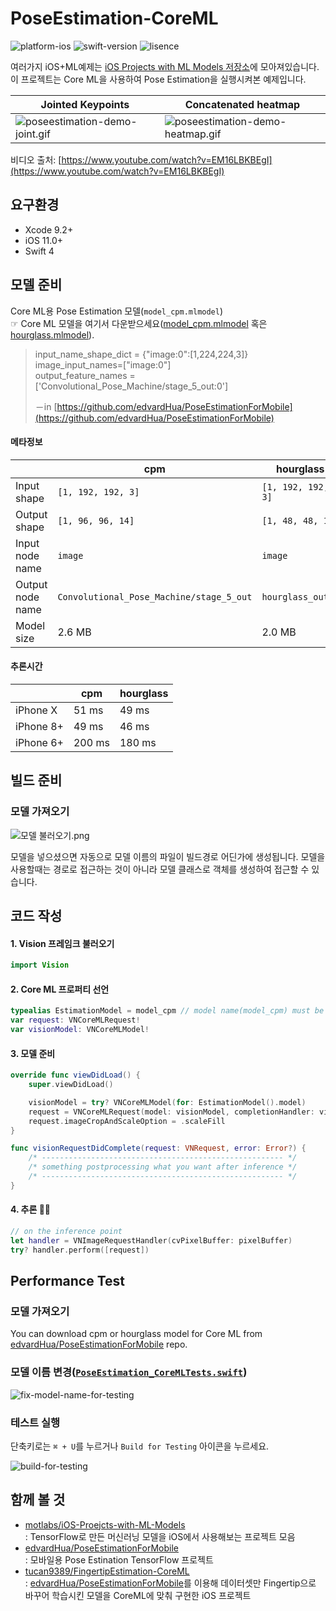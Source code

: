

# PoseEstimation-CoreML

![platform-ios](https://img.shields.io/badge/platform-ios-lightgrey.svg)
![swift-version](https://img.shields.io/badge/swift-4.2-red.svg)
![lisence](https://img.shields.io/badge/license-MIT-black.svg)

여러가지 iOS+ML예제는 [iOS Projects with ML Models 저장소](https://github.com/motlabs/iOS-Proejcts-with-ML-Models)에 모아져있습니다.<br>
이 프로젝트는 Core ML을 사용하여 Pose Estimation을 실행시켜본 예제입니다. <br>

| Jointed Keypoints                                            | Concatenated heatmap                                         |
| ------------------------------------------------------------ | ------------------------------------------------------------ |
| ![poseestimation-demo-joint.gif](https://github.com/tucan9389/PoseEstimation-CoreML/blob/master/resource/180801-poseestimation-demo.gif?raw=true) | ![poseestimation-demo-heatmap.gif](https://github.com/tucan9389/PoseEstimation-CoreML/blob/master/resource/180914-poseestimation-demo.gif?raw=true) |

비디오 출처: [https://www.youtube.com/watch?v=EM16LBKBEgI](https://www.youtube.com/watch?v=EM16LBKBEgI)

## 요구환경

- Xcode 9.2+
- iOS 11.0+
- Swift 4

## 모델 준비

Core ML용 Pose Estimation 모델(`model_cpm.mlmodel`)<br>
☞ Core ML 모델을 여기서 다운받으세요([model_cpm.mlmodel](https://github.com/edvardHua/PoseEstimationForMobile/tree/master/release/cpm_model) 혹은 [hourglass.mlmodel](https://github.com/edvardHua/PoseEstimationForMobile/blob/master/release/hourglass_model/hourglass.mlmodel)).

> input_name_shape_dict = {"image:0":[1,224,224,3]} image_input_names=["image:0"] <br>output_feature_names = ['Convolutional_Pose_Machine/stage_5_out:0']
>
> －in [https://github.com/edvardHua/PoseEstimationForMobile](https://github.com/edvardHua/PoseEstimationForMobile)

#### 메타정보

|                  | cpm                                      | hourglass          |
| ---------------- | ---------------------------------------- | ------------------ |
| Input shape      | `[1, 192, 192, 3]`                       | `[1, 192, 192, 3]` |
| Output shape     | `[1, 96, 96, 14]`                        | `[1, 48, 48, 14]`  |
| Input node name  | `image`                                  | `image`            |
| Output node name | `Convolutional_Pose_Machine/stage_5_out` | `hourglass_out_3`  |
| Model size       | 2.6 MB                                   | 2.0 MB             |

#### 추론시간

|           | cpm    | hourglass |
| --------- | ------ | --------- |
| iPhone X  | 51 ms  | 49 ms     |
| iPhone 8+ | 49 ms  | 46 ms     |
| iPhone 6+ | 200 ms | 180 ms    |

## 빌드 준비

### 모델 가져오기

![모델 불러오기.png](https://github.com/tucan9389/MobileNetApp-CoreML/blob/master/resource/%EB%AA%A8%EB%8D%B8%20%EB%B6%88%EB%9F%AC%EC%98%A4%EA%B8%B0.png?raw=true)

모델을 넣으셨으면 자동으로 모델 이름의 파일이 빌드경로 어딘가에 생성됩니다. 모델을 사용할때는 경로로 접근하는 것이 아니라 모델 클래스로 객체를 생성하여 접근할 수 있습니다.

## 코드 작성

#### 1. Vision 프레임크 불러오기

```swift
import Vision
```

#### 2. Core ML 프로퍼티 선언

```swift
typealias EstimationModel = model_cpm // model name(model_cpm) must be equal with mlmodel file name
var request: VNCoreMLRequest!
var visionModel: VNCoreMLModel!
```

#### 3. 모델 준비

```swift
override func viewDidLoad() {
    super.viewDidLoad()

    visionModel = try? VNCoreMLModel(for: EstimationModel().model)
	request = VNCoreMLRequest(model: visionModel, completionHandler: visionRequestDidComplete)
	request.imageCropAndScaleOption = .scaleFill
}

func visionRequestDidComplete(request: VNRequest, error: Error?) {
    /* ------------------------------------------------------ */
    /* something postprocessing what you want after inference */
    /* ------------------------------------------------------ */
}
```

#### 4. 추론 🏃‍♂️

```swift
// on the inference point
let handler = VNImageRequestHandler(cvPixelBuffer: pixelBuffer)
try? handler.perform([request])
```

## Performance Test

### 모델 가져오기

You can download cpm or hourglass model for Core ML from [edvardHua/PoseEstimationForMobile](https://github.com/edvardHua/PoseEstimationForMobile) repo.

### 모델 이름 변경([`PoseEstimation_CoreMLTests.swift`](PoseEstimation-CoreMLTests/PoseEstimation_CoreMLTests.swift))

![fix-model-name-for-testing](/Users/canapio/Project/machine%20learning/MoT%20Labs/github_project/ml-ios-projects/PoseEstimation-CoreML/resource/fix-model-name-for-testing.png)

### 테스트 실행

단축키로는 `⌘ + U`를 누르거나  `Build for Testing` 아이콘을 누르세요.

![build-for-testing](/Users/canapio/Project/machine%20learning/MoT%20Labs/github_project/ml-ios-projects/PoseEstimation-CoreML/resource/build-for-testing.png)

## 함께 볼 것

- [motlabs/iOS-Proejcts-with-ML-Models](https://github.com/motlabs/iOS-Proejcts-with-ML-Models)<br>
  : TensorFlow로 만든 머신러닝 모델을 iOS에서 사용해보는 프로젝트 모음
- [edvardHua/PoseEstimationForMobile](https://github.com/edvardHua/PoseEstimationForMobile)<br>
  : 모바일용 Pose Estination TensorFlow 프로젝트
- [tucan9389/FingertipEstimation-CoreML](https://github.com/tucan9389/FingertipEstimation-CoreML)<br>
  : [edvardHua/PoseEstimationForMobile](https://github.com/edvardHua/PoseEstimationForMobile)를 이용해 데이터셋만 Fingertip으로 바꾸어 학습시킨 모델을 CoreML에 맞춰 구현한 iOS 프로젝트
